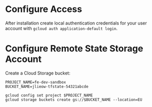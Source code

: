 # Configure Access

After installation create local authentication credentials for your user account with `gcloud auth application-default login`.

# Configure Remote State Storage Account

Create a Cloud Storage bucket:

```
PROJECT_NAME=fe-dev-sandbox
BUCKET_NAME=jlieow-tfstate-54321abcde

gcloud config set project $PROJECT_NAME
gcloud storage buckets create gs://$BUCKET_NAME --location=EU
```